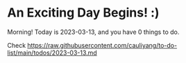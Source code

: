 # An Exciting Day Begins! :)

Morning! Today is 2023-03-13, and you have 0 things to do.

Check https://raw.githubusercontent.com/cauliyang/to-do-list/main/todos/2023-03-13.md